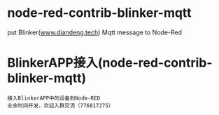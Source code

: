 # node-red-contrib-blinker-mqtt
put Blinker(www.diandeng.tech) Mqtt message to Node-Red
# BlinkerAPP接入(node-red-contrib-blinker-mqtt)
    接入BlinkerAPP中的设备到Node-RED
	业余时间开发，欢迎入群交流（776817275）